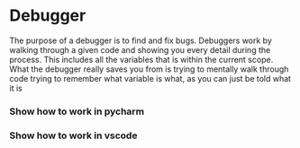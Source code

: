 # Debugger
 
The purpose of a debugger is to find and fix bugs.
Debuggers work by walking through a given code and 
showing you every detail during the process.
This includes all the variables that is within the current scope.
What the debugger really saves you from is trying to mentally walk 
through code trying to remember what variable is what, as you can 
just be told what it is



### Show how to work in pycharm


### Show how to work in vscode

